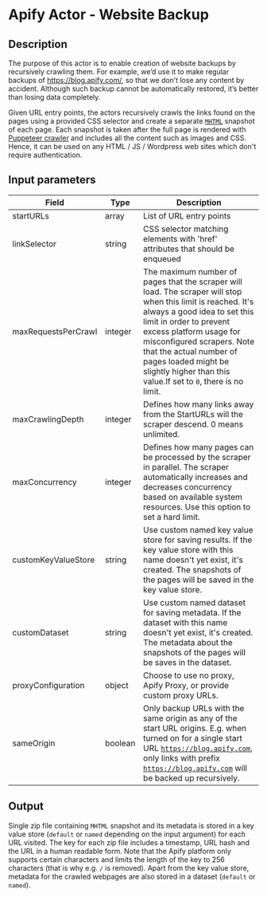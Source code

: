 # Apify Actor - Website Backup

## Description

The purpose of this actor is to enable creation of website backups by recursively crawling them. For example, we’d use it to make regular backups of https://blog.apify.com/, so that we don’t lose any content by accident. Although such backup cannot be automatically restored, it’s better than losing data completely.

Given URL entry points, the actors recursively crawls the links found on the pages using a provided CSS selector and create a separate [`MHTML`](https://en.wikipedia.org/wiki/MHTML) snapshot of each page. Each snapshot is taken after the full page is rendered with [Puppeteer crawler](https://sdk.apify.com/docs/examples/puppeteer-crawler) and includes all the content such as images and CSS. Hence, it can be used on any HTML / JS / Wordpress web sites which don't require authentication.

## Input parameters
| Field  | Type  | Description  |
|---|---|---|
| startURLs  |  array | List of URL entry points  |
| linkSelector  | string  | CSS selector matching elements with 'href' attributes that should be enqueued  |
| maxRequestsPerCrawl  |  integer |  The maximum number of pages that the scraper will load. The scraper will stop when this limit is reached. It's always a good idea to set this limit in order to prevent excess platform usage for misconfigured scrapers. Note that the actual number of pages loaded might be slightly higher than this value.If set to <code>0</code>, there is no limit. |
| maxCrawlingDepth | integer | Defines how many links away from the StartURLs will the scraper descend. 0 means unlimited. |
maxConcurrency | integer | Defines how many pages can be processed by the scraper in parallel. The scraper automatically increases and decreases concurrency based on available system resources. Use this option to set a hard limit. |
customKeyValueStore | string | Use custom named key value store for saving results. If the key value store with this name doesn't yet exist, it's created. The snapshots of the pages will be saved in the key value store. |
customDataset | string | Use custom named dataset for saving metadata. If the dataset with this name doesn't yet exist, it's created. The metadata about the snapshots of the pages will be saves in the dataset. |
proxyConfiguration | object | Choose to use no proxy, Apify Proxy, or provide custom proxy URLs. |
sameOrigin | boolean | Only backup URLs with the same origin as any of the start URL origins. E.g. when turned on for a single start URL <code>https://blog.apify.com</code>, only links with prefix <code>https://blog.apify.com</code> will be backed up recursively. |


## Output

Single zip file containing `MHTML` snapshot and its metadata is stored in a key value store (`default` or `named` depending on the input argument) for each URL visited. The key for each zip file includes a timestamp, URL hash and the URL in a human readable form. Note that the Apify platform only supports certain characters and limits the length of the key to 256 characters (that is why e.g. `/` is removed). Apart from the key value store, metadata for the crawled webpages are also stored in a dataset (`default` or `named`).
